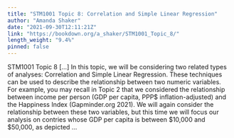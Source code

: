```yaml
---
title: "STM1001 Topic 8: Correlation and Simple Linear Regression"
author: "Amanda Shaker"
date: "2021-09-30T12:11:21Z"
link: "https://bookdown.org/a_shaker/STM1001_Topic_8/"
length_weight: "9.4%"
pinned: false
---
```


STM1001 Topic 8 [...] In this topic, we will be considering two related types of analyses: Correlation and Simple Linear Regression. These techniques can be used to describe the relationship between two numeric variables. For example, you may recall in Topic 2 that we considered the relationship between income per person (GDP per capita, PPP$ inflation-adjusted) and the Happiness Index (Gapminder.org 2021). We will again consider the relationship between these two variables, but this time we will focus our analysis on contries whose GDP per capita is between $10,000 and $50,000, as depicted ...
